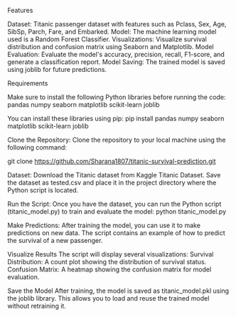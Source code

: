 Features

Dataset: Titanic passenger dataset with features such as Pclass, Sex, Age, SibSp, Parch, Fare, and Embarked.
Model: The machine learning model used is a Random Forest Classifier.
Visualizations: Visualize survival distribution and confusion matrix using Seaborn and Matplotlib.
Model Evaluation: Evaluate the model's accuracy, precision, recall, F1-score, and generate a classification report.
Model Saving: The trained model is saved using joblib for future predictions.

Requirements

Make sure to install the following Python libraries before running the code:
pandas
numpy
seaborn
matplotlib
scikit-learn
joblib

You can install these libraries using pip: pip install pandas numpy seaborn matplotlib scikit-learn joblib

Clone the Repository:
Clone the repository to your local machine using the following command:

git clone https://github.com/Sharana1807/titanic-survival-prediction.git

Dataset:
Download the Titanic dataset from Kaggle Titanic Dataset. Save the dataset as tested.csv and place it in the project directory where the Python script is located.

Run the Script:
Once you have the dataset, you can run the Python script (titanic_model.py) to train and evaluate the model:
python titanic_model.py

Make Predictions:
After training the model, you can use it to make predictions on new data. The script contains an example of how to predict the survival of a new passenger.

Visualize Results
The script will display several visualizations:
Survival Distribution: A count plot showing the distribution of survival status.
Confusion Matrix: A heatmap showing the confusion matrix for model evaluation.

Save the Model
After training, the model is saved as titanic_model.pkl using the joblib library. This allows you to load and reuse the trained model without retraining it.
